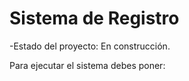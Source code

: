 <h1>Sistema de Registro</h1>

-Estado del proyecto: En construcción.

Para ejecutar el sistema debes poner:

````npm install reac´´´´
